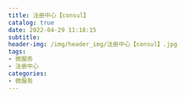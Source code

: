 ```yaml
---
title: 注册中心【consul】
catalog: true
date: 2022-04-29 11:18:15
subtitle:
header-img: /img/header_img/注册中心【consul】.jpg
tags:
- 微服务
- 注册中心
categories:
- 微服务
---
```


